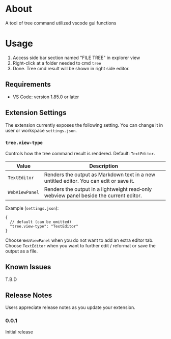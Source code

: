 # About
A tool of tree command utilized vscode gui functions

# Usage
1. Access side bar section named "FILE TREE" in explorer view
2. Right-click at a folder needed to cmd `tree`
3. Done. Tree cmd result will be shown in right side editor.

## Requirements
- VS Code: version 1.85.0 or later

## Extension Settings
The extension currently exposes the following setting. You can change it in user or workspace `settings.json`.

### `tree.view-type`
Controls how the tree command result is rendered. Default: `TextEditor`.

| Value | Description |
|-------|-------------|
| `TextEditor` | Renders the output as Markdown text in a new untitled editor. You can edit or save it. |
| `WebViewPanel` | Renders the output in a lightweight read‑only webview panel beside the current editor. |

Example (`settings.json`):
```jsonc
{
  // default (can be omitted)
  "tree.view-type": "TextEditor"
}
```

Choose `WebViewPanel` when you do not want to add an extra editor tab. Choose `TextEditor` when you want to further edit / reformat or save the output as a file.

## Known Issues
T.B.D

## Release Notes
Users appreciate release notes as you update your extension.

### 0.0.1
Initial release
